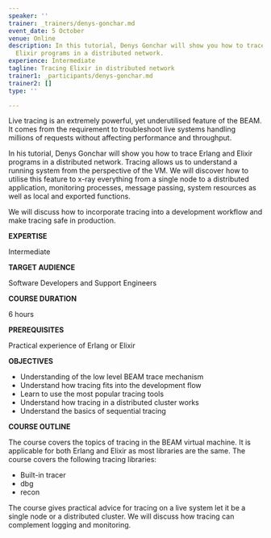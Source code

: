 ```yaml
---
speaker: ''
trainer: _trainers/denys-gonchar.md
event_date: 5 October
venue: Online
description: In this tutorial, Denys Gonchar will show you how to trace Erlang and
  Elixir programs in a distributed network.
experience: Intermediate
tagline: Tracing Elixir in distributed network
trainer1: _participants/denys-gonchar.md
trainer2: []
type: ''

---
```

Live tracing is an extremely powerful, yet underutilised feature of the BEAM. It comes from the requirement to troubleshoot live systems handling millions of requests without affecting performance and throughput.

In his tutorial, Denys Gonchar will show you how to trace Erlang and Elixir programs in a distributed network. Tracing allows us to understand a running system from the perspective of the VM. We will discover how to utilise this feature to x-ray everything from a single node to a distributed application, monitoring processes, message passing, system resources as well as local and exported functions.

We will discuss how to incorporate tracing into a development workflow and make tracing safe in production.

**EXPERTISE**

Intermediate

**TARGET AUDIENCE**

Software Developers and Support Engineers

**COURSE DURATION**

 6 hours

**PREREQUISITES**

Practical experience of Erlang or Elixir

**OBJECTIVES**

* Understanding of the low level BEAM trace mechanism
* Understand how tracing fits into the development flow
* Learn to use the most popular tracing tools
* Understand how tracing in a distributed cluster works
* Understand the basics of sequential tracing

**COURSE OUTLINE**

The course covers the topics of tracing in the BEAM virtual machine. It is applicable for both Erlang and Elixir as most libraries are the same. The course covers the following tracing libraries:

* Built-in tracer
* dbg
* recon

The course gives practical advice for tracing on a live system let it be a single node or a distributed cluster. We will discuss how tracing can complement logging and monitoring.
